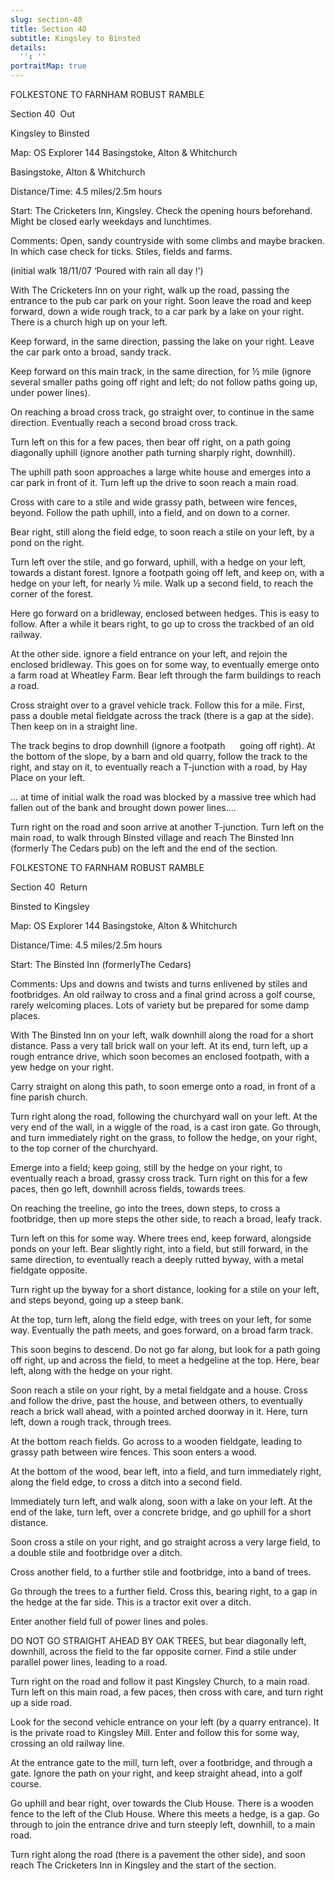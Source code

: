 ```yaml
---
slug: section-40
title: Section 40
subtitle: Kingsley to Binsted
details:
  '': ''
portraitMap: true
---
```

FOLKESTONE TO FARNHAM ROBUST RAMBLE

Section 40  Out

Kingsley to Binsted

Map: OS Explorer 144 Basingstoke, Alton & Whitchurch

Basingstoke, Alton & Whitchurch

Distance/Time: 4.5 miles/2.5m hours

Start: The Cricketers Inn, Kingsley. Check the opening hours beforehand. Might be closed early weekdays and lunchtimes.

Comments: Open, sandy countryside with some climbs and maybe bracken. In which case check for ticks. Stiles, fields and farms.

(initial walk 18/11/07 ‘Poured with rain all day !’)

With The Cricketers Inn on your right, walk up the road, passing the entrance to the pub car park on your right. Soon leave the road and keep forward, down a wide rough track, to a car park by a lake on your right. There is a church high up on your left.

Keep forward, in the same direction, passing the lake on your right. Leave the car park onto a broad, sandy track.

Keep forward on this main track, in the same direction, for ½ mile (ignore several smaller paths going off right and left; do not follow paths going up, under power lines).

On reaching a broad cross track, go straight over, to continue in the same direction. Eventually reach a second broad cross track.

Turn left on this for a few paces, then bear off right, on a path going diagonally uphill (ignore another path turning sharply right, downhill).

The uphill path soon approaches a large white house and emerges into a car park in front of it. Turn left up the drive to soon reach a main road.

Cross with care to a stile and wide grassy path, between wire fences, beyond. Follow the path uphill, into a field, and on down to a corner.

Bear right, still along the field edge, to soon reach a stile on your left, by a pond on the right.

Turn left over the stile, and go forward, uphill, with a hedge on your left, towards a distant forest. Ignore a footpath going off left, and keep on, with a hedge on your left, for nearly ½ mile. Walk up a second field, to reach the corner of the forest.

Here go forward on a bridleway, enclosed between hedges. This is easy to follow. After a while it bears right, to go up to cross the trackbed of an old railway.

At the other side. ignore a field entrance on your left, and rejoin the enclosed bridleway. This goes on for some way, to eventually emerge onto a farm road at Wheatley Farm. Bear left through the farm buildings to reach a road.

Cross straight over to a gravel vehicle track. Follow this for a mile. First, pass a double metal fieldgate across the track (there is a gap at the side). Then keep on in a straight line.

The track begins to drop downhill (ignore a footpath      going off right). At the bottom of the slope, by a barn and old quarry, follow the track to the right, and stay on it, to eventually reach a T-junction with a road, by Hay Place on your left.

… at time of initial walk the road was blocked by a massive tree which had fallen out of the bank and brought down power lines….

Turn right on the road and soon arrive at another T-junction. Turn left on the main road, to walk through Binsted village and reach The Binsted Inn (formerly The Cedars pub) on the left and the end of the section.

FOLKESTONE TO FARNHAM ROBUST RAMBLE

Section 40  Return

Binsted to Kingsley

Map: OS Explorer 144 Basingstoke, Alton & Whitchurch

Distance/Time: 4.5 miles/2.5m hours

Start: The Binsted Inn (formerlyThe Cedars)

Comments: Ups and downs and twists and turns enlivened by stiles and footbridges. An old railway to cross and a final grind across a golf course, rarely welcoming places. Lots of variety but be prepared for some damp places.

With The Binsted Inn on your left, walk downhill along the road for a short distance. Pass a very tall brick wall on your left. At its end, turn left, up a rough entrance drive, which soon becomes an enclosed footpath, with a yew hedge on your right.

Carry straight on along this path, to soon emerge onto a road, in front of a fine parish church.

Turn right along the road, following the churchyard wall on your left. At the very end of the wall, in a wiggle of the road, is a cast iron gate. Go through, and turn immediately right on the grass, to follow the hedge, on your right, to the top corner of the churchyard.

Emerge into a field; keep going, still by the hedge on your right, to eventually reach a broad, grassy cross track. Turn right on this for a few paces, then go left, downhill across fields, towards trees.

On reaching the treeline, go into the trees, down steps, to cross a footbridge, then up more steps the other side, to reach a broad, leafy track.

Turn left on this for some way. Where trees end, keep forward, alongside ponds on your left. Bear slightly right, into a field, but still forward, in the same direction, to eventually reach a deeply rutted byway, with a metal fieldgate opposite.

Turn right up the byway for a short distance, looking for a stile on your left, and steps beyond, going up a steep bank.

At the top, turn left, along the field edge, with trees on your left, for some way. Eventually the path meets, and goes forward, on a broad farm track.

This soon begins to descend. Do not go far along, but look for a path going off right, up and across the field, to meet a hedgeline at the top. Here, bear left, along with the hedge on your right.

Soon reach a stile on your right, by a metal fieldgate and a house. Cross and follow the drive, past the house, and between others, to eventually reach a brick wall ahead, with a pointed arched doorway in it. Here, turn left, down a rough track, through trees.

At the bottom reach fields. Go across to a wooden fieldgate, leading to grassy path between wire fences. This soon enters a wood.

At the bottom of the wood, bear left, into a field, and turn immediately right, along the field edge, to cross a ditch into a second field.

Immediately turn left, and walk along, soon with a lake on your left. At the end of the lake, turn left, over a concrete bridge, and go uphill for a short distance.

Soon cross a stile on your right, and go straight across a very large field, to a double stile and footbridge over a ditch.

Cross another field, to a further stile and footbridge, into a band of trees.

Go through the trees to a further field. Cross this, bearing right, to a gap in the hedge at the far side. This is a tractor exit over a ditch.

Enter another field full of power lines and poles.

DO NOT GO STRAIGHT AHEAD BY OAK TREES, but bear diagonally left, downhill, across the field to the far opposite corner. Find a stile under parallel power lines, leading to a road.

Turn right on the road and follow it past Kingsley Church, to a main road. Turn left on this main road, a few paces, then cross with care, and turn right up a side road.

Look for the second vehicle entrance on your left (by a quarry entrance). It is the private road to Kingsley Mill. Enter and follow this for some way, crossing an old railway line.

At the entrance gate to the mill, turn left, over a footbridge, and through a gate. Ignore the path on your right, and keep straight ahead, into a golf course.

Go uphill and bear right, over towards the Club House. There is a wooden fence to the left of the Club House. Where this meets a hedge, is a gap. Go through to join the entrance drive and turn steeply left, downhill, to a main road.

Turn right along the road (there is a pavement the other side), and soon reach The Cricketers Inn in Kingsley and the start of the section.
